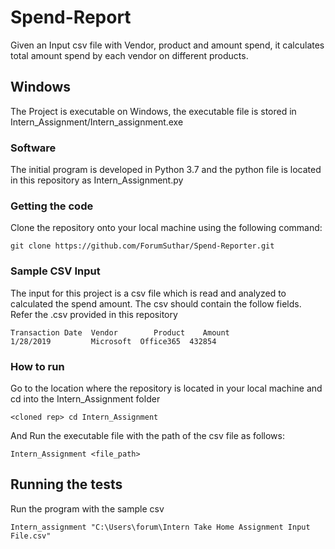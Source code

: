 # Spend-Report
Given an Input csv file with Vendor, product and amount spend, it calculates total amount spend by each vendor on different products.


## Windows

The Project is executable on Windows, the executable file is stored in Intern_Assignment/Intern_assignment.exe


### Software

The initial program is developed in Python 3.7 and the python file is located in this repository as Intern_Assignment.py

### Getting the code 

Clone the repository onto your local machine using the following command:

```
git clone https://github.com/ForumSuthar/Spend-Reporter.git
```

### Sample CSV Input

The input for this project is a csv file which is read and analyzed to calculated the spend amount.
The csv should contain the follow fields. Refer the .csv provided in this repository

```
Transaction Date  Vendor        Product    Amount
1/28/2019         Microsoft	 Office365	432854

```

### How to run

Go to the location where the repository is located in your local machine and cd into the Intern_Assignment folder

```
<cloned rep> cd Intern_Assignment
```

And Run the executable file with the path of the csv file as follows:

```
Intern_Assignment <file_path>
```


## Running the tests

Run the program with the sample csv 

```
Intern_assignment "C:\Users\forum\Intern Take Home Assignment Input File.csv"
```




